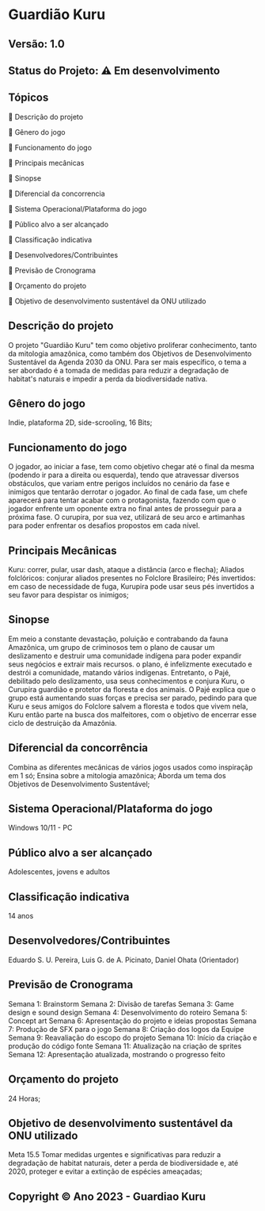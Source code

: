 # Guardião Kuru
## Versão: 1.0 
## Status do Projeto: ⚠️ Em desenvolvimento

## Tópicos
🔹 Descrição do projeto

🔹 Gênero do jogo

🔹 Funcionamento do jogo

🔹 Principais mecânicas

🔹 Sinopse

🔹 Diferencial da concorrencia 

🔹 Sistema Operacional/Plataforma do jogo 

🔹 Público alvo a ser alcançado

🔹 Classificação indicativa

🔹 Desenvolvedores/Contribuintes

🔹 Previsão de Cronograma

🔹 Orçamento do projeto

🔹 Objetivo de desenvolvimento sustentável da ONU utilizado



## Descrição do projeto
O projeto "Guardião Kuru" tem como objetivo proliferar conhecimento, tanto da mitologia amazônica, como também dos Objetivos de Desenvolvimento Sustentável da Agenda 2030 da ONU. Para ser mais específico, o tema a ser abordado é a tomada de medidas para reduzir a degradação de habitat's naturais e impedir a perda da biodiversidade nativa.

## Gênero do jogo
Indie, plataforma 2D, side-scrooling, 16 Bits;

## Funcionamento do jogo
O jogador, ao iniciar a fase, tem como objetivo chegar até o final da mesma (podendo ir para a direita ou esquerda), tendo que atravessar diversos obstáculos, que variam entre perigos incluídos no cenário da fase e inimigos que tentarão derrotar o jogador. Ao final de cada fase, um chefe aparecerá para tentar acabar com o protagonista, fazendo com que o jogador enfrente um oponente extra no final antes de prosseguir para a próxima fase. O curupira, por sua vez, utilizará de seu arco e artimanhas para poder enfrentar os desafios propostos em cada nível.

## Principais Mecânicas
Kuru: correr, pular, usar dash, ataque a distância (arco e flecha);
Aliados folclóricos: conjurar aliados presentes no Folclore Brasileiro;
Pés invertidos: em caso de necessidade de fuga, Kurupira pode usar seus pés invertidos a seu favor para despistar os inimigos; 

## Sinopse
Em meio a constante devastação, poluição e contrabando da fauna Amazônica, um grupo de criminosos tem o plano de causar um deslizamento e destruir uma comunidade indígena para poder expandir seus negócios e extrair mais recursos. o plano, é infelizmente executado e destrói a comunidade, matando vários indígenas. Entretanto, o Pajé, debilitado pelo deslizamento, usa seus conhecimentos e conjura Kuru, o Curupira guardião e protetor da floresta e dos animais. O Pajé explica que o grupo está aumentando suas forças e precisa ser parado, pedindo para que Kuru e seus amigos do Folclore salvem a floresta e todos que vivem nela, Kuru então parte na busca dos malfeitores, com o objetivo de encerrar esse ciclo de destruição da Amazônia.

## Diferencial da concorrência
Combina as diferentes mecânicas de vários jogos usados como inspiraçãp em 1 só;
Ensina sobre a mitologia amazônica;
Aborda um tema dos Objetivos de Desenvolvimento Sustentável;


## Sistema Operacional/Plataforma do jogo 
Windows 10/11 - PC

## Público alvo a ser alcançado
Adolescentes, jovens e adultos

## Classificação indicativa
14 anos

## Desenvolvedores/Contribuintes
Eduardo S. U. Pereira, Luis G. de A. Picinato, Daniel Ohata (Orientador)

## Previsão de Cronograma
Semana 1: Brainstorm
Semana 2: Divisão de tarefas
Semana 3: Game design e sound design
Semana 4: Desenvolvimento do roteiro
Semana 5: Concept art
Semana 6: Apresentação do projeto e ideias propostas 
Semana 7: Produção de SFX para o jogo
Semana 8: Criação dos logos da Equipe 
Semana 9: Reavaliação do escopo do projeto
Semana 10: Início da criação e produção do código fonte
Semana 11: Atualização na criação de sprites
Semana 12: Apresentação atualizada, mostrando o progresso feito

## Orçamento do projeto
24 Horas;

## Objetivo de desenvolvimento sustentável da ONU utilizado
 Meta 15.5
Tomar medidas urgentes e significativas para reduzir a degradação de habitat naturais, deter a perda de biodiversidade e, até 2020, proteger e evitar a extinção de espécies ameaçadas;

## Copyright ©️ Ano 2023 - Guardiao Kuru
